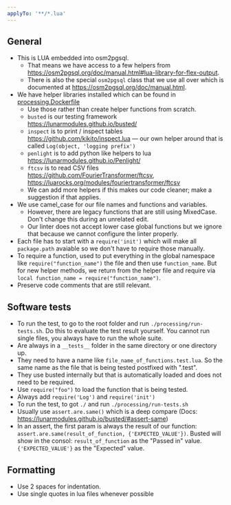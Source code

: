 ```yaml
---
applyTo: '**/*.lua'
---
```


## General
- This is LUA embedded into osm2pgsql.
  - That means we have access to a few helpers from https://osm2pgsql.org/doc/manual.html#lua-library-for-flex-output.
  - There is also the special `osm2pgsql` class that we use all over which is documented at https://osm2pgsql.org/doc/manual.html.
- We have helper libraries installed which can be found in [processing.Dockerfile](../../processing.Dockerfile)
  - Use those rather than create helper functions from scratch.
  - `busted` is our testing framework https://lunarmodules.github.io/busted/
  - `inspect` is to print / inspect tables https://github.com/kikito/inspect.lua — our own helper around that is called `Log(object, 'logging prefix')`
  - `penlight` is to add python like helpers to lua https://lunarmodules.github.io/Penlight/
  - `ftcsv` is to read CSV files https://github.com/FourierTransformer/ftcsv, https://luarocks.org/modules/fouriertransformer/ftcsv
  - We can add more helpers if this makes our code cleaner; make a suggestion if that applies.
- We use camel_case for our file names and functions and variables.
  - However, there are legacy functions that are still using MixedCase. Don't change this during an unrelated edit.
  - Our linter does not accept lower case global functions but we ignore that because we cannot configure the linter properly.
- Each file has to start with a `require('init')` which will make all `package.path` avaiable so we don't have to require those manually.
- To require a function, used to put everything in the global namespace like `require("function_name")` the file and then use `function_name`. But for new helper methods, we return from the helper file and require via  `local function_name = require("function_name")`.
- Preserve code comments that are still relevant.

## Software tests
- To run the test, to go to the root folder and run `./processing/run-tests.sh`. Do this to evaluate the test result yourself. You cannot run single files, you always have to run the whole suite.
- Are always in a `__tests__` folder in the same directory or one directory up.
- They need to have a name like `file_name_of_functions.test.lua`. So the same name as the file that is being tested postfixed with ".test".
- They use busted internally but that is automatically loaded and does not need to be required.
- Use `require("foo")` to load the function that is being tested.
- Always add `require('Log')` and `require('init')`
- To run the test, to got `./` and run `./processing/run-tests.sh`
- Usually use `assert.are.same()` which is a deep compare (Docs: https://lunarmodules.github.io/busted/#assert-same)
- In an assert, the first param is always the result of our function: `assert.are.same(result_of_function, {'EXPECTED_VALUE'})`. Busted will show in the consol: `result_of_function` as the "Passed in" value. `{'EXPECTED_VALUE'}` as the "Expected" value.

## Formatting
- Use 2 spaces for indentation.
- Use single quotes in lua files whenever possible
